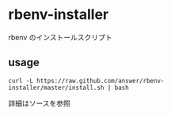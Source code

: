 rbenv-installer
===============

rbenv のインストールスクリプト

## usage

    curl -L https://raw.github.com/answer/rbenv-installer/master/install.sh | bash

詳細はソースを参照

